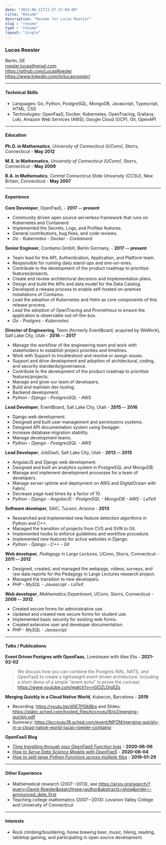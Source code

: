 ```yaml
---
date: "2013-06-21T11:27:27-04:00"
title: "Resume"
description: "Resume for Lucas Roesler"
slug : "resume"
type : "resume"
layout: "single"
---
```


### Lucas Roesler
Berlin, DE \
<roesler.lucas@gmail.com>\
<https://github.com/LucasRoesler>\
<https://www.linkedin.com/in/lucasroesler/>

---
#### Technical  Skills
* Languages: Go, Python, PostgreSQL, MongoDB, Javascript, Typescript, HTML, CSS
* Technologies: OpenFaaS, Docker, Kubernetes, OpenTracing, Grafana, Loki, Amazon Web Services (AWS), Google Cloud (GCP), Git, OpenAPI

---

#### Education
**Ph.D. in Mathematics**, *University of Connecticut (UConn)*, Storrs, Connecticut - **May 2012**

**M.S. in Mathematics**, *University of Connecticut (UConn)*, Storrs, Connecticut - **May 2009**

**B.A. in Mathematics**, *Central Connecticut State University (CCSU)*, New Britain, Connecticut - **May 2007**

---

#### Experience
**Core Developer**, OpenFaaS, - **2017 -- present**

- Community driven open source serverless framework that runs on Kubernetes and Containerd
- Implemented the Secrets, Logs, and Profiles features.
- General contributions, bug fixes, and code reviews.
- *Go - Kubernetes - Docker - Containerd*

**Senior Engineer**, Contiamo GmbH, Berlin Germany, - **2017 -- present**

- Team lead for the API, Authentication, Application, and Platform team.
- Responsible for running daily stand-ups and one-on-ones.
- Contribute to the development of the product roadmap to prioritize features/projects.
- Create and review architectural decisions and implementation plans.
- Design and build the APIs and data model for the Data Catalog.
- Developed a release process to enable self-hosted on-premise installations of Contiamo.
- Lead the adoption of Kubernetes and Helm as core components of this release process.
- Lead the adoption of OpenTracing and Prometheus to ensure the application is observable out-of-the-box.
- *Go - Postgres - Kubernetes*

**Director of Engineering**, Teem (formerly EventBoard, acquired by WeWork), Salt Lake City, Utah - **2016 -- 2017**

- Manage the workflow of the engineering team and work with stakeholders to establish project priorities and timelines.
- Work with Support to troubleshoot and resolve or assign issues.
- Support and drive development and adoption of architectural, coding, and security standards/governance.
- Contribute to the development of the product roadmap to prioritize features/projects.
- Manage and grow our team of developers.
- Build and maintain dev tooling.
- Backend development.
- *Python - Django - PostgresSQL - AWS*

**Lead Developer**, EventBoard, Salt Lake City, Utah - **2015 -- 2016**

- Django web development.
- Designed and built user management and permissions systems.
- Designed API documentation system using Swagger.
- Increase database migration stability.
- Manage development teams.
- *Python - Django - PostgresSQL - AWS*

**Lead Developer**, JobDash, Salt Lake City, Utah - **2013 -- 2015**

- AngularJS and Django web development.
- Designed and built an analytics system in PostgreSQL and MongoDB.
- Manage and implement development processes for a team of developers.
- Manage server uptime and deployment on AWS and DigitalOcean with Fabric.
- Decrease page load times by a factor of 10.
- *Python - Django - AngularJS - PostgreSQL - MongoDB - AWS - LaTeX*

**Software developer**, SAIC, Tucson, Arizona - **2013**

- Researched and implemented new feature detection algorithms in Python and C++.
- Managed the transition of projects from CVS and SVN to Git.
- Implemented hooks to enforce guidelines and workflow procedure.
- Implemented new features for active websites in Django.
- *Python - Django - C++ - Git*

**Web developer**, *Pedagogy in Large Lectures*, UConn, Storrs, Connecticut - **2011 -- 2012**

- Designed, created, and managed the webpage, videos, surveys, and raw data reports
  for the Pedagogy in Large Lectures research project.
- Managed the transition to new developers.
- *PHP - MySQL - Javascript - LaTeX*

**Web developer**, *Mathematics Department*, UConn, Storrs, Connecticut - **2009 -- 2012**

- Created secure forms for administrative use.
- Updated and created new secure forms for student use.
- Implemented basic security for existing web forms.
- Created extensive user and developer documentation.
- *PHP - MySQL - Javascript*

---
#### Talks / Publications
**Event Driven Postgres with OpenFaas**, Livestream with Alex Elis - **2021-02-02**
> We discuss how you can combine the Postgres WAL, NATS, and OpenFaaS to create a lightweight event driven architecture. Including a short demo of a simple "event echo" to prove the concept. https://www.youtube.com/watch?v=nGOZLOjg5Zs


**Merging Quickly in a Cloud Native World**, Kubecon, Barcelona - **2019**
- Recording: https://youtu.be/d0E7PSlkBbs and Slides: https://static.sched.com/hosted_files/kccnceu19/e2/merging-quickly.pdf
- Summary: https://kccnceu19.sched.com/event/MPZM/merging-quickly-in-a-cloud-native-world-lucas-roesler-contiamo

**OpenFaaS Blog**
- [*Time travelling through your OpenFaaS Function logs*](https://www.openfaas.com/blog/openfaas-loki-into/) - **2020-06-06**
- [*How to Serve Data Science Models with OpenFaaS*](https://www.openfaas.com/blog/python-datascience-with-openfaas/) - **2020-06-04**
- [*How to split large Python Functions across multiple files*](https://www.openfaas.com/blog/multifile-python-functions/) - **2019-01-29**

---
#### Other Experience
* Mathematical research (2007--2013), see https://arxiv.org/search/?query=David-Roesler&searchtype=author&abstracts=show&order=-announced_date_first
* Teaching college mathematics (2007--2013): Levanon Valley College and University of Connecticut

---

#### Interests
* Rock climbing/bouldering, home brewing beer, music, hiking, reading, tabletop gaming, and participating in open source development.
